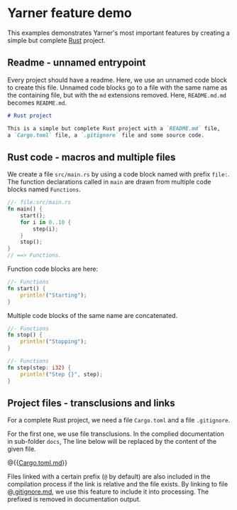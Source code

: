# Yarner feature demo

This examples demonstrates Yarner's most important features by creating a simple but complete [Rust](https://rust-lang.org) project.

## Readme - unnamed entrypoint

Every project should have a readme. Here, we use an unnamed code block to create this file. Unnamed code blocks go to a file with the same name as the containing file, but with the `md` extensions removed. Here, `README.md.md` becomes `README.md`.

```markdown
# Rust project

This is a simple but complete Rust project with a `README.md` file,
a `Cargo.toml` file, a `.gitignore` file and some source code.
```

## Rust code - macros and multiple files

We create a file `src/main.rs` by using a code block named with prefix `file:`. The function declarations called in `main` are drawn from multiple code blocks named `Functions`.

```rust
//- file:src/main.rs
fn main() {
    start();
    for i in 0..10 {
        step(i);
    }
    stop();
}
// ==> Functions.
```

Function code blocks are here:

```rust
//- Functions
fn start() {
    println!("Starting");
}
```

Multiple code blocks of the same name are concatenated.

```rust
//- Functions
fn stop() {
    println!("Stopping");
}
```

```rust
//- Functions
fn step(step: i32) {
    println!("Step {}", step);
}
```

## Project files - transclusions and links

For a complete Rust project, we need a file `Cargo.toml` and a file `.gitignore`.

For the first one, we use file transclusions. In the complied documentation in sub-folder `docs`, The line below will be replaced by the content of the given file.

@{{[Cargo.toml.md](Cargo.toml.md)}}

Files linked with a certain prefix (`@` by default) are also included in the compilation process if the link is relative and the file exists. By linking to file @[.gitignore.md](.gitignore.md), we use this feature to include it into processing. The prefixed is removed in documentation output.
